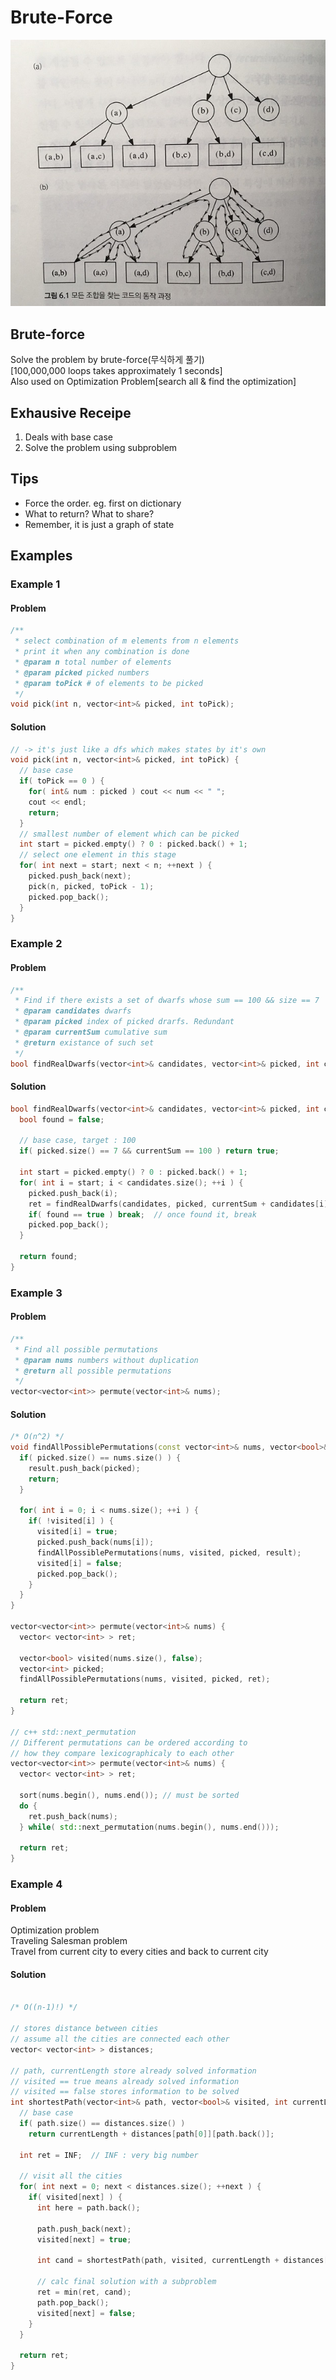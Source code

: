 Brute-Force
===========

![brute-force](./img/brute-force.jpg)

##  Brute-force

Solve the problem by brute-force(무식하게 풀기)  
[100,000,000 loops takes approximately 1 seconds]  
Also used on Optimization Problem[search all & find the optimization]


##  Exhausive Receipe

1. Deals with base case
2. Solve the problem using subproblem


##  Tips

- Force the order. eg. first on dictionary
- What to return? What to share?
- Remember, it is just a graph of state


## Examples

### Example 1

#### Problem
```cpp
/**
 * select combination of m elements from n elements
 * print it when any combination is done
 * @param n total number of elements
 * @param picked picked numbers
 * @param toPick # of elements to be picked
 */
void pick(int n, vector<int>& picked, int toPick);
```

#### Solution
```cpp
// -> it's just like a dfs which makes states by it's own
void pick(int n, vector<int>& picked, int toPick) {
  // base case
  if( toPick == 0 ) {
    for( int& num : picked ) cout << num << " ";
    cout << endl;
    return;
  }
  // smallest number of element which can be picked
  int start = picked.empty() ? 0 : picked.back() + 1;
  // select one element in this stage
  for( int next = start; next < n; ++next ) {
    picked.push_back(next);
    pick(n, picked, toPick - 1);
    picked.pop_back();
  }
}
```

### Example 2

#### Problem
```cpp
/**
 * Find if there exists a set of dwarfs whose sum == 100 && size == 7
 * @param candidates dwarfs
 * @param picked index of picked drarfs. Redundant
 * @param currentSum cumulative sum
 * @return existance of such set
 */
bool findRealDwarfs(vector<int>& candidates, vector<int>& picked, int currentSum);
```

#### Solution
```cpp
bool findRealDwarfs(vector<int>& candidates, vector<int>& picked, int currentSum) {
  bool found = false;

  // base case, target : 100
  if( picked.size() == 7 && currentSum == 100 ) return true;

  int start = picked.empty() ? 0 : picked.back() + 1;
  for( int i = start; i < candidates.size(); ++i ) {
    picked.push_back(i);
    ret = findRealDwarfs(candidates, picked, currentSum + candidates[i]);
    if( found == true ) break;  // once found it, break
    picked.pop_back();
  }

  return found;
}
```

###  Example 3

#### Problem
```cpp
/**
 * Find all possible permutations
 * @param nums numbers without duplication
 * @return all possible permutations
 */
vector<vector<int>> permute(vector<int>& nums);
```

#### Solution
```cpp
/* O(n^2) */
void findAllPossiblePermutations(const vector<int>& nums, vector<bool>& visited, vector<int>& picked, vector< vector<int> >& result) {
  if( picked.size() == nums.size() ) {
    result.push_back(picked);
    return;
  }

  for( int i = 0; i < nums.size(); ++i ) {
    if( !visited[i] ) {
      visited[i] = true;
      picked.push_back(nums[i]);
      findAllPossiblePermutations(nums, visited, picked, result);
      visited[i] = false;
      picked.pop_back();
    }
  }
}

vector<vector<int>> permute(vector<int>& nums) {
  vector< vector<int> > ret;

  vector<bool> visited(nums.size(), false);
  vector<int> picked;
  findAllPossiblePermutations(nums, visited, picked, ret);

  return ret;
}

// c++ std::next_permutation
// Different permutations can be ordered according to
// how they compare lexicographicaly to each other
vector<vector<int>> permute(vector<int>& nums) {
  vector< vector<int> > ret;

  sort(nums.begin(), nums.end()); // must be sorted
  do {
    ret.push_back(nums);
  } while( std::next_permutation(nums.begin(), nums.end()));

  return ret;
}
```

###  Example 4

#### Problem
Optimization problem  
Traveling Salesman problem  
Travel from current city to every cities and back to current city

#### Solution
```cpp

/* O((n-1)!) */

// stores distance between cities
// assume all the cities are connected each other
vector< vector<int> > distances;  

// path, currentLength store already solved information
// visited == true means already solved information
// visited == false stores information to be solved
int shortestPath(vector<int>& path, vector<bool>& visited, int currentLength) {
  // base case
  if( path.size() == distances.size() )
    return currentLength + distances[path[0]][path.back()];

  int ret = INF;  // INF : very big number

  // visit all the cities
  for( int next = 0; next < distances.size(); ++next ) {
    if( visited[next] ) {
      int here = path.back();

      path.push_back(next);
      visited[next] = true;

      int cand = shortestPath(path, visited, currentLength + distances[here][next]);

      // calc final solution with a subproblem
      ret = min(ret, cand);
      path.pop_back();
      visited[next] = false;
    }
  }

  return ret;
}
```
